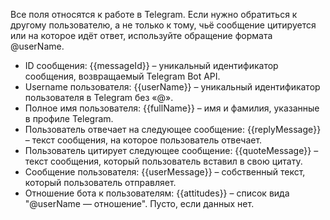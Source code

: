 Все поля относятся к работе в Telegram.
Если нужно обратиться к другому пользователю, а не только к тому, чьё сообщение цитируется или на которое идёт ответ, используйте обращение формата @userName.

- ID сообщения: {{messageId}} – уникальный идентификатор сообщения, возвращаемый Telegram Bot API.
- Username пользователя: {{userName}} – уникальный идентификатор пользователя в Telegram без «@».
- Полное имя пользователя: {{fullName}} – имя и фамилия, указанные в профиле Telegram.
- Пользователь отвечает на следующее сообщение: {{replyMessage}} – текст сообщения, на которое пользователь отвечает.
- Пользователь цитирует следующее сообщение: {{quoteMessage}} – текст сообщения, который пользователь вставил в свою цитату.
- Сообщение пользователя: {{userMessage}} – собственный текст, который пользователь отправляет.
- Отношение бота к пользователям: {{attitudes}} – список вида "@userName — отношение". Пусто, если данных нет.
